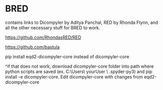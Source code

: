 # BRED
contains links to Dicompyler by Aditya Panchal, RED by Rhonda Flynn, and all the other necessary stuff for BRED to work.

https://github.com/RhondasRED/RED

https://github.com/bastula

pip install eqd2-dicompyler-core instead of dicompyler-core

^if that does not work, download dicompyler-core folder into path where python scripts are saved (ex. C:\Users\  yourUser \    .spyder-py3) and pip install -e dicompyler-core.
Edit dicompyler-core with changes from eqd2-dicompyler-core
